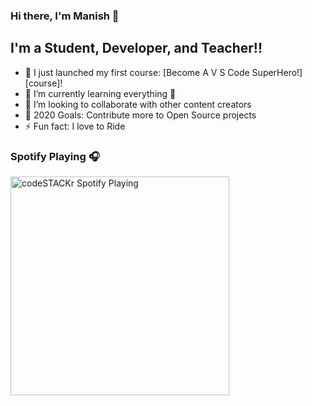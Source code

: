 
### Hi there, I'm Manish  👋

## I'm a Student, Developer, and Teacher!!

- 🔭 I just launched my first course: [Become A V S Code SuperHero!][course]!
- 🌱 I’m currently learning everything 🤣
- 👯 I’m looking to collaborate with other content creators
- 🥅 2020 Goals: Contribute more to Open Source projects
- ⚡ Fun fact: I love to Ride 

### Spotify Playing 🎧

[<img src="https://now-playing-codestackr.vercel.app/api/spotify-playing" alt="codeSTACKr Spotify Playing" width="350" />](https://open.spotify.com/user/31nqfy2zamvjybjxodo632cadgsi)




